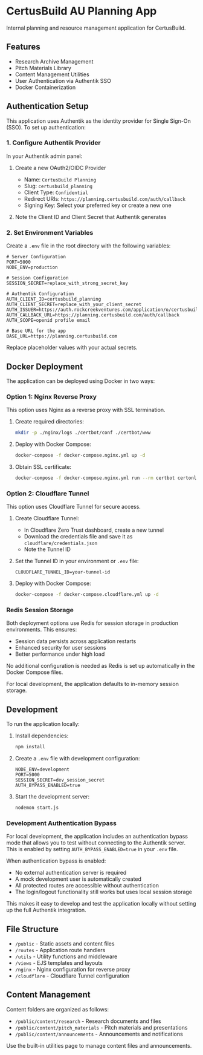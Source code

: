 # CertusBuild AU Planning App

Internal planning and resource management application for CertusBuild.

## Features

- Research Archive Management
- Pitch Materials Library
- Content Management Utilities
- User Authentication via Authentik SSO
- Docker Containerization

## Authentication Setup

This application uses Authentik as the identity provider for Single Sign-On (SSO). To set up authentication:

### 1. Configure Authentik Provider

In your Authentik admin panel:

1. Create a new OAuth2/OIDC Provider
   - Name: `CertusBuild Planning`
   - Slug: `certusbuild_planning`
   - Client Type: `Confidential`
   - Redirect URIs: `https://planning.certusbuild.com/auth/callback`
   - Signing Key: Select your preferred key or create a new one

2. Note the Client ID and Client Secret that Authentik generates

### 2. Set Environment Variables

Create a `.env` file in the root directory with the following variables:

```
# Server Configuration
PORT=5000
NODE_ENV=production

# Session Configuration
SESSION_SECRET=replace_with_strong_secret_key

# Authentik Configuration
AUTH_CLIENT_ID=certusbuild_planning
AUTH_CLIENT_SECRET=replace_with_your_client_secret
AUTH_ISSUER=https://auth.rockcreekventures.com/application/o/certusbuild_planning/
AUTH_CALLBACK_URL=https://planning.certusbuild.com/auth/callback
AUTH_SCOPE=openid profile email

# Base URL for the app
BASE_URL=https://planning.certusbuild.com
```

Replace placeholder values with your actual secrets.

## Docker Deployment

The application can be deployed using Docker in two ways:

### Option 1: Nginx Reverse Proxy

This option uses Nginx as a reverse proxy with SSL termination.

1. Create required directories:
   ```bash
   mkdir -p ./nginx/logs ./certbot/conf ./certbot/www
   ```

2. Deploy with Docker Compose:
   ```bash
   docker-compose -f docker-compose.nginx.yml up -d
   ```

3. Obtain SSL certificate:
   ```bash
   docker-compose -f docker-compose.nginx.yml run --rm certbot certonly --webroot -w /var/www/certbot -d planning.certusbuild.com --email your-email@example.com --agree-tos
   ```

### Option 2: Cloudflare Tunnel

This option uses Cloudflare Tunnel for secure access.

1. Create Cloudflare Tunnel:
   - In Cloudflare Zero Trust dashboard, create a new tunnel
   - Download the credentials file and save it as `cloudflare/credentials.json`
   - Note the Tunnel ID

2. Set the Tunnel ID in your environment or `.env` file:
   ```
   CLOUDFLARE_TUNNEL_ID=your-tunnel-id
   ```

3. Deploy with Docker Compose:
   ```bash
   docker-compose -f docker-compose.cloudflare.yml up -d
   ```

### Redis Session Storage

Both deployment options use Redis for session storage in production environments. This ensures:

- Session data persists across application restarts
- Enhanced security for user sessions
- Better performance under high load

No additional configuration is needed as Redis is set up automatically in the Docker Compose files.

For local development, the application defaults to in-memory session storage.

## Development

To run the application locally:

1. Install dependencies:
   ```bash
   npm install
   ```

2. Create a `.env` file with development configuration:
   ```
   NODE_ENV=development
   PORT=5000
   SESSION_SECRET=dev_session_secret
   AUTH_BYPASS_ENABLED=true
   ```

3. Start the development server:
   ```bash
   nodemon start.js
   ```

### Development Authentication Bypass

For local development, the application includes an authentication bypass mode that allows you to test without connecting to the Authentik server. This is enabled by setting `AUTH_BYPASS_ENABLED=true` in your `.env` file.

When authentication bypass is enabled:
- No external authentication server is required
- A mock development user is automatically created
- All protected routes are accessible without authentication
- The login/logout functionality still works but uses local session storage

This makes it easy to develop and test the application locally without setting up the full Authentik integration.

## File Structure

- `/public` - Static assets and content files
- `/routes` - Application route handlers
- `/utils` - Utility functions and middleware
- `/views` - EJS templates and layouts
- `/nginx` - Nginx configuration for reverse proxy
- `/cloudflare` - Cloudflare Tunnel configuration

## Content Management

Content folders are organized as follows:

- `/public/content/research` - Research documents and files
- `/public/content/pitch_materials` - Pitch materials and presentations
- `/public/content/announcements` - Announcements and notifications

Use the built-in utilities page to manage content files and announcements.